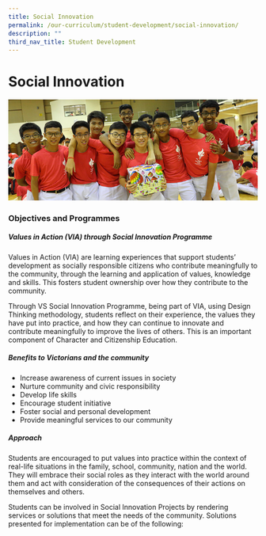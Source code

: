 ```yaml
---
title: Social Innovation
permalink: /our-curriculum/student-development/social-innovation/
description: ""
third_nav_title: Student Development
---
```

# **Social Innovation**

![](/images/social_innovation_2017_.jpg)

### Objectives and Programmes

##### Values in Action (VIA) through Social Innovation Programme

Values in Action (VIA) are learning experiences that support students’ development as socially responsible citizens who contribute meaningfully to the community, through the learning and application of values, knowledge and skills. This fosters student ownership over how they contribute to the community.

Through VS Social Innovation Programme, being part of VIA, using Design Thinking methodology, students reflect on their experience, the values they have put into practice, and how they can continue to innovate and contribute meaningfully to improve the lives of others. This is an important component of Character and Citizenship Education.

##### Benefits to Victorians and the community

*   Increase awareness of current issues in society
*   Nurture community and civic responsibility
*   Develop life skills
*   Encourage student initiative
*   Foster social and personal development
*   Provide meaningful services to our community


##### Approach

Students are encouraged to put values into practice within the context of real-life situations in the family, school, community, nation and the world. They will embrace their social roles as they interact with the world around them and act with consideration of the consequences of their actions on themselves and others.

Students can be involved in Social Innovation Projects by rendering services or solutions that meet the needs of the community. Solutions presented for implementation can be of the following: